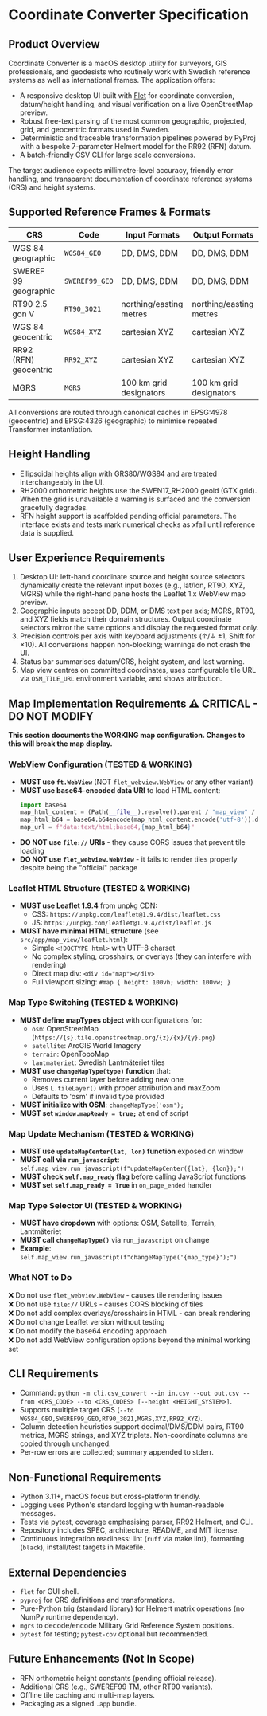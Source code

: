 # Coordinate Converter Specification

## Product Overview
Coordinate Converter is a macOS desktop utility for surveyors, GIS professionals, and
geodesists who routinely work with Swedish reference systems as well as
international frames. The application offers:

- A responsive desktop UI built with [Flet](https://flet.dev/) for coordinate
  conversion, datum/height handling, and visual verification on a live OpenStreetMap
  preview.
- Robust free-text parsing of the most common geographic, projected, grid, and
  geocentric formats used in Sweden.
- Deterministic and traceable transformation pipelines powered by PyProj with a
  bespoke 7-parameter Helmert model for the RR92 (RFN) datum.
- A batch-friendly CSV CLI for large scale conversions.

The target audience expects millimetre-level accuracy, friendly error handling, and
transparent documentation of coordinate reference systems (CRS) and height systems.

## Supported Reference Frames & Formats

| CRS | Code | Input Formats | Output Formats |
| --- | --- | --- | --- |
| WGS 84 geographic | `WGS84_GEO` | DD, DMS, DDM | DD, DMS, DDM |
| SWEREF 99 geographic | `SWEREF99_GEO` | DD, DMS, DDM | DD, DMS, DDM |
| RT90 2.5 gon V | `RT90_3021` | northing/easting metres | northing/easting metres |
| WGS 84 geocentric | `WGS84_XYZ` | cartesian XYZ | cartesian XYZ |
| RR92 (RFN) geocentric | `RR92_XYZ` | cartesian XYZ | cartesian XYZ |
| MGRS | `MGRS` | 100 km grid designators | 100 km grid designators |

All conversions are routed through canonical caches in EPSG:4978 (geocentric) and
EPSG:4326 (geographic) to minimise repeated Transformer instantiation.

## Height Handling
- Ellipsoidal heights align with GRS80/WGS84 and are treated interchangeably in the UI.
- RH2000 orthometric heights use the SWEN17_RH2000 geoid (GTX grid). When the grid is
  unavailable a warning is surfaced and the conversion gracefully degrades.
- RFN height support is scaffolded pending official parameters. The interface exists
  and tests mark numerical checks as xfail until reference data is supplied.

## User Experience Requirements
1. Desktop UI: left-hand coordinate source and height source selectors dynamically
   create the relevant input boxes (e.g., lat/lon, RT90, XYZ, MGRS) while the right-hand
   pane hosts the Leaflet 1.x WebView map preview.
2. Geographic inputs accept DD, DDM, or DMS text per axis; MGRS, RT90, and XYZ fields
   match their domain structures. Output coordinate selectors mirror the same options
   and display the requested format only.
3. Precision controls per axis with keyboard adjustments (↑/↓ ±1, Shift for ×10). All
   conversions happen non-blocking; warnings do not crash the UI.
4. Status bar summarises datum/CRS, height system, and last warning.
5. Map view centres on committed coordinates, uses configurable tile URL via
   `OSM_TILE_URL` environment variable, and shows attribution.

## Map Implementation Requirements ⚠️ CRITICAL - DO NOT MODIFY
**This section documents the WORKING map configuration. Changes to this will break the map display.**

### WebView Configuration (TESTED & WORKING)
- **MUST use `ft.WebView`** (NOT `flet_webview.WebView` or any other variant)
- **MUST use base64-encoded data URI** to load HTML content:
  ```python
  import base64
  map_html_content = (Path(__file__).resolve().parent / "map_view" / "leaflet.html").read_text()
  map_html_b64 = base64.b64encode(map_html_content.encode('utf-8')).decode('ascii')
  map_url = f"data:text/html;base64,{map_html_b64}"
  ```
- **DO NOT use `file://` URIs** - they cause CORS issues that prevent tile loading
- **DO NOT use `flet_webview.WebView`** - it fails to render tiles properly despite being the "official" package

### Leaflet HTML Structure (TESTED & WORKING)
- **MUST use Leaflet 1.9.4** from unpkg CDN:
  - CSS: `https://unpkg.com/leaflet@1.9.4/dist/leaflet.css`
  - JS: `https://unpkg.com/leaflet@1.9.4/dist/leaflet.js`
- **MUST have minimal HTML structure** (see `src/app/map_view/leaflet.html`):
  - Simple `<!DOCTYPE html>` with UTF-8 charset
  - No complex styling, crosshairs, or overlays (they can interfere with rendering)
  - Direct map div: `<div id="map"></div>`
  - Full viewport sizing: `#map { height: 100vh; width: 100vw; }`

### Map Type Switching (TESTED & WORKING)
- **MUST define mapTypes object** with configurations for:
  - `osm`: OpenStreetMap (`https://{s}.tile.openstreetmap.org/{z}/{x}/{y}.png`)
  - `satellite`: ArcGIS World Imagery
  - `terrain`: OpenTopoMap
  - `lantmateriet`: Swedish Lantmäteriet tiles
- **MUST use `changeMapType(type)` function** that:
  - Removes current layer before adding new one
  - Uses `L.tileLayer()` with proper attribution and maxZoom
  - Defaults to 'osm' if invalid type provided
- **MUST initialize with OSM**: `changeMapType('osm');`
- **MUST set `window.mapReady = true;`** at end of script

### Map Update Mechanism (TESTED & WORKING)
- **MUST use `updateMapCenter(lat, lon)` function** exposed on window
- **MUST call via `run_javascript`**: `self.map_view.run_javascript(f"updateMapCenter({lat}, {lon});")`
- **MUST check `self.map_ready` flag** before calling JavaScript functions
- **MUST set `self.map_ready = True`** in `on_page_ended` handler

### Map Type Selector UI (TESTED & WORKING)
- **MUST have dropdown** with options: OSM, Satellite, Terrain, Lantmäteriet
- **MUST call `changeMapType()`** via `run_javascript` on change
- **Example**: `self.map_view.run_javascript(f"changeMapType('{map_type}');")`

### What NOT to Do
❌ Do not use `flet_webview.WebView` - causes tile rendering issues  
❌ Do not use `file://` URLs - causes CORS blocking of tiles  
❌ Do not add complex overlays/crosshairs in HTML - can break rendering  
❌ Do not change Leaflet version without testing  
❌ Do not modify the base64 encoding approach  
❌ Do not add WebView configuration options beyond the minimal working set

## CLI Requirements
- Command: `python -m cli.csv_convert --in in.csv --out out.csv --from <CRS_CODE> --to <CRS_CODES> [--height <HEIGHT_SYSTEM>]`.
- Supports multiple target CRS (`--to WGS84_GEO,SWEREF99_GEO,RT90_3021,MGRS,XYZ,RR92_XYZ`).
- Column detection heuristics support decimal/DMS/DDM pairs, RT90 metrics, MGRS strings,
  and XYZ triplets. Non-coordinate columns are copied through unchanged.
- Per-row errors are collected; summary appended to stderr.

## Non-Functional Requirements
- Python 3.11+, macOS focus but cross-platform friendly.
- Logging uses Python's standard logging with human-readable messages.
- Tests via pytest, coverage emphasising parser, RR92 Helmert, and CLI.
- Repository includes SPEC, architecture, README, and MIT license.
- Continuous integration readiness: lint (`ruff` via make lint), formatting (`black`),
  install/test targets in Makefile.

## External Dependencies
- `flet` for GUI shell.
- `pyproj` for CRS definitions and transformations.
- Pure-Python trig (standard library) for Helmert matrix operations (no NumPy runtime dependency).
- `mgrs` to decode/encode Military Grid Reference System positions.
- `pytest` for testing; `pytest-cov` optional but recommended.

## Future Enhancements (Not In Scope)
- RFN orthometric height constants (pending official release).
- Additional CRS (e.g., SWEREF99 TM, other RT90 variants).
- Offline tile caching and multi-map layers.
- Packaging as a signed `.app` bundle.
